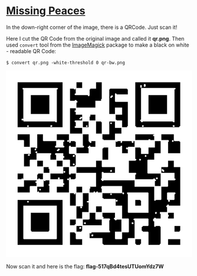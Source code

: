 # [Missing Peaces](http://ringzer0team.com/challenges/129)

In the down-right corner of the image, there is a QRCode. Just scan it!

Here I cut the QR Code from the original image and called it **qr.png**. Then used `convert` tool from the [ImageMagick](http://www.imagemagick.org/script/binary-releases.php) package to make a black on white - readable QR Code:

```
$ convert qr.png -white-threshold 0 qr-bw.png
```

![QR Code](qr-bw.png)

Now scan it and here is the flag: **flag-517qBd4tesUTUomYdz7W**
